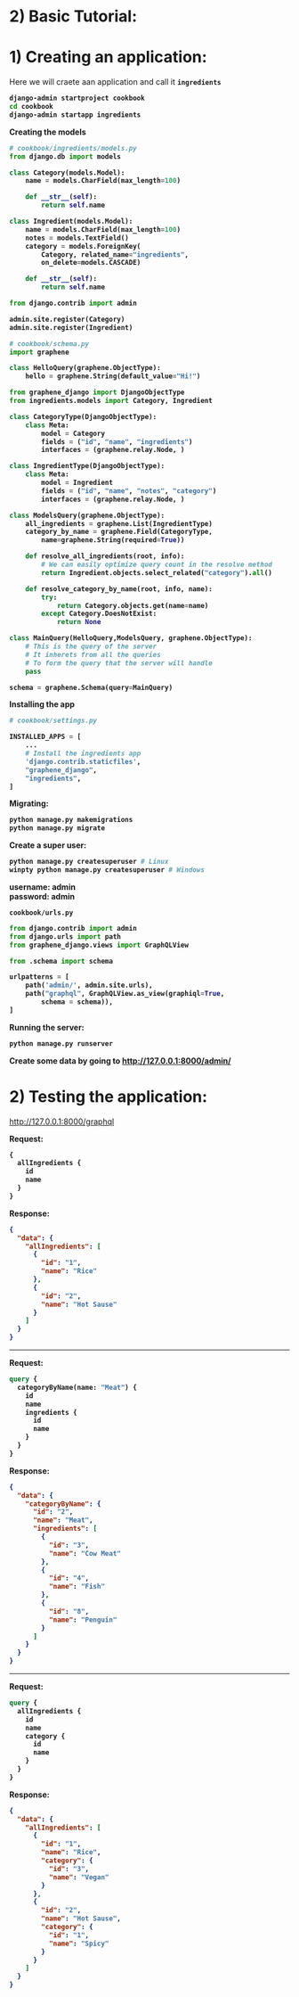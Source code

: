 # 2) Basic Tutorial:


# 1) Creating an application:

Here we will craete aan application and call it **`ingredients`**

<b>

```bash
django-admin startproject cookbook
cd cookbook
django-admin startapp ingredients
```

Creating the models


```python
# cookbook/ingredients/models.py
from django.db import models

class Category(models.Model):
    name = models.CharField(max_length=100)

    def __str__(self):
        return self.name

class Ingredient(models.Model):
    name = models.CharField(max_length=100)
    notes = models.TextField()
    category = models.ForeignKey(
        Category, related_name="ingredients", 
        on_delete=models.CASCADE)

    def __str__(self):
        return self.name

from django.contrib import admin

admin.site.register(Category)
admin.site.register(Ingredient)
```



```python
# cookbook/schema.py
import graphene

class HelloQuery(graphene.ObjectType):
    hello = graphene.String(default_value="Hi!")

from graphene_django import DjangoObjectType
from ingredients.models import Category, Ingredient

class CategoryType(DjangoObjectType):
    class Meta:
        model = Category
        fields = ("id", "name", "ingredients")
        interfaces = (graphene.relay.Node, )

class IngredientType(DjangoObjectType):
    class Meta:
        model = Ingredient
        fields = ("id", "name", "notes", "category")
        interfaces = (graphene.relay.Node, )

class ModelsQuery(graphene.ObjectType):
    all_ingredients = graphene.List(IngredientType)
    category_by_name = graphene.Field(CategoryType, 
    	name=graphene.String(required=True))

    def resolve_all_ingredients(root, info):
        # We can easily optimize query count in the resolve method
        return Ingredient.objects.select_related("category").all()

    def resolve_category_by_name(root, info, name):
        try:
            return Category.objects.get(name=name)
        except Category.DoesNotExist:
            return None

class MainQuery(HelloQuery,ModelsQuery, graphene.ObjectType):
    # This is the query of the server
    # It inherets from all the queries
    # To form the query that the server will handle
    pass

schema = graphene.Schema(query=MainQuery)
```



Installing the app

```python
# cookbook/settings.py

INSTALLED_APPS = [
    ...
    # Install the ingredients app
    'django.contrib.staticfiles',
    "graphene_django",
    "ingredients",
]
```


Migrating:

```bash
python manage.py makemigrations
python manage.py migrate
```



Create a super user:



```bash
python manage.py createsuperuser # Linux
winpty python manage.py createsuperuser # Windows
```

username: admin  
password: admin





`cookbook/urls.py`
```python
from django.contrib import admin
from django.urls import path
from graphene_django.views import GraphQLView

from .schema import schema

urlpatterns = [
    path('admin/', admin.site.urls),
    path("graphql", GraphQLView.as_view(graphiql=True,
    	schema = schema)),
]
```



Running the server:

```bash
python manage.py runserver
```

Create some data by going to  http://127.0.0.1:8000/admin/


</b>












# 2) Testing the application:



http://127.0.0.1:8000/graphql



<b>



Request:
```graphql
{
  allIngredients {
    id
    name
  }
}
```



Response:

```json
{
  "data": {
    "allIngredients": [
      {
        "id": "1",
        "name": "Rice"
      },
      {
        "id": "2",
        "name": "Hot Sause"
      }
    ]
  }
}
```

---




















Request:
```graphql
query {
  categoryByName(name: "Meat") {
    id
    name
    ingredients {
      id
      name
    }
  }
}
```



Response:

```json
{
  "data": {
    "categoryByName": {
      "id": "2",
      "name": "Meat",
      "ingredients": [
        {
          "id": "3",
          "name": "Cow Meat"
        },
        {
          "id": "4",
          "name": "Fish"
        },
        {
          "id": "8",
          "name": "Penguin"
        }
      ]
    }
  }
}
```

---










Request:
```graphql
query {
  allIngredients {
    id
    name
    category {
      id
      name
    }
  }
}
```



Response:

```json
{
  "data": {
    "allIngredients": [
      {
        "id": "1",
        "name": "Rice",
        "category": {
          "id": "3",
          "name": "Vegan"
        }
      },
      {
        "id": "2",
        "name": "Hot Sause",
        "category": {
          "id": "1",
          "name": "Spicy"
        }
      }
    ]
  }
}
```





























</b>



































